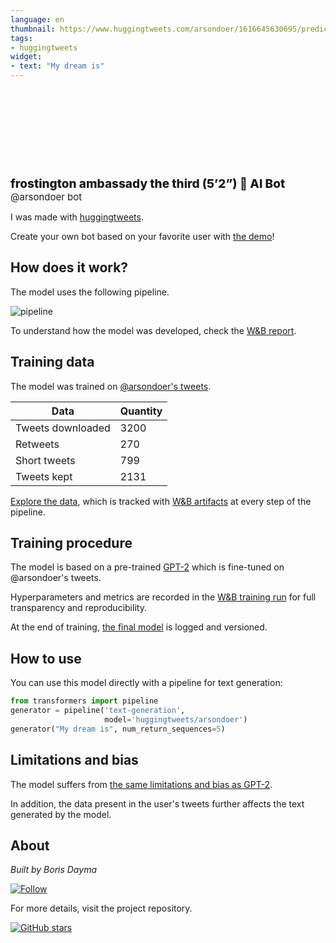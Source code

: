 ```yaml
---
language: en
thumbnail: https://www.huggingtweets.com/arsondoer/1616645630695/predictions.png
tags:
- huggingtweets
widget:
- text: "My dream is"
---
```


<div>
<div style="width: 132px; height:132px; border-radius: 50%; background-size: cover; background-image: url('https://pbs.twimg.com/profile_images/1342836590998134786/tDwNDfFs_400x400.jpg')">
</div>
<div style="margin-top: 8px; font-size: 19px; font-weight: 800">frostington ambassady the third (5’2”) 🤖 AI Bot </div>
<div style="font-size: 15px">@arsondoer bot</div>
</div>

I was made with [huggingtweets](https://github.com/borisdayma/huggingtweets).

Create your own bot based on your favorite user with [the demo](https://colab.research.google.com/github/borisdayma/huggingtweets/blob/master/huggingtweets-demo.ipynb)!

## How does it work?

The model uses the following pipeline.

![pipeline](https://github.com/borisdayma/huggingtweets/blob/master/img/pipeline.png?raw=true)

To understand how the model was developed, check the [W&B report](https://app.wandb.ai/wandb/huggingtweets/reports/HuggingTweets-Train-a-model-to-generate-tweets--VmlldzoxMTY5MjI).

## Training data

The model was trained on [@arsondoer's tweets](https://twitter.com/arsondoer).

| Data | Quantity |
| --- | --- |
| Tweets downloaded | 3200 |
| Retweets | 270 |
| Short tweets | 799 |
| Tweets kept | 2131 |

[Explore the data](https://wandb.ai/wandb/huggingtweets/runs/3mhuavj6/artifacts), which is tracked with [W&B artifacts](https://docs.wandb.com/artifacts) at every step of the pipeline.

## Training procedure

The model is based on a pre-trained [GPT-2](https://huggingface.co/gpt2) which is fine-tuned on @arsondoer's tweets.

Hyperparameters and metrics are recorded in the [W&B training run](https://wandb.ai/wandb/huggingtweets/runs/2fz88vjc) for full transparency and reproducibility.

At the end of training, [the final model](https://wandb.ai/wandb/huggingtweets/runs/2fz88vjc/artifacts) is logged and versioned.

## How to use

You can use this model directly with a pipeline for text generation:

```python
from transformers import pipeline
generator = pipeline('text-generation',
                     model='huggingtweets/arsondoer')
generator("My dream is", num_return_sequences=5)
```

## Limitations and bias

The model suffers from [the same limitations and bias as GPT-2](https://huggingface.co/gpt2#limitations-and-bias).

In addition, the data present in the user's tweets further affects the text generated by the model.

## About

*Built by Boris Dayma*

[![Follow](https://img.shields.io/twitter/follow/borisdayma?style=social)](https://twitter.com/intent/follow?screen_name=borisdayma)

For more details, visit the project repository.

[![GitHub stars](https://img.shields.io/github/stars/borisdayma/huggingtweets?style=social)](https://github.com/borisdayma/huggingtweets)
